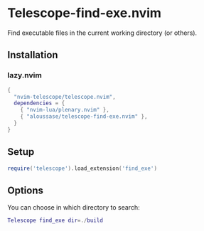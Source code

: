 # Telescope-find-exe.nvim

Find executable files in the current working directory (or others).

## Installation

### lazy.nvim

```lua
{
  "nvim-telescope/telescope.nvim",
  dependencies = {
    { "nvim-lua/plenary.nvim" },
    { "aloussase/telescope-find-exe.nvim" },
  }
}
```

## Setup 

```lua
require('telescope').load_extension('find_exe')
```

## Options

You can choose in which directory to search:

```lua
Telescope find_exe dir=./build
```
